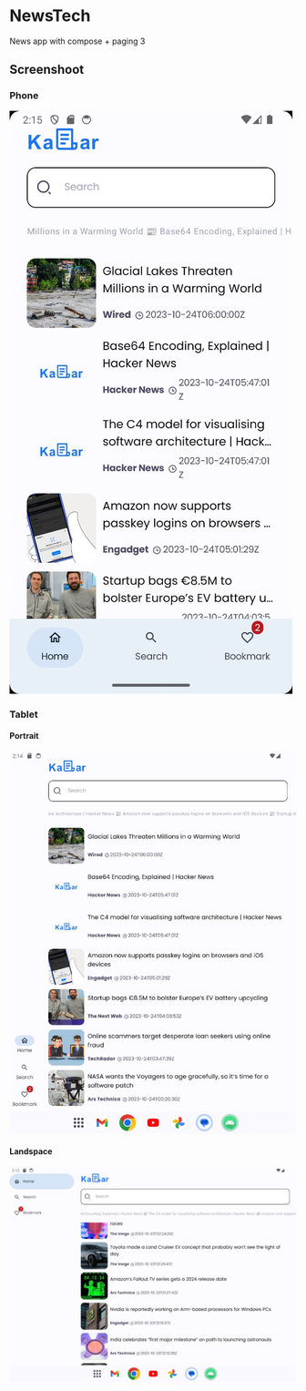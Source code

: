 # NewsTech
News app with compose + paging 3

## Screenshoot
### Phone
![Phone](gallery/image-phone.jpg)

### Tablet
#### Portrait
![Tab Portrait](gallery/image-tablet-portrait.jpg)

#### Landspace
![Tab Landscape](gallery/image-tablet-landscape.jpg)
